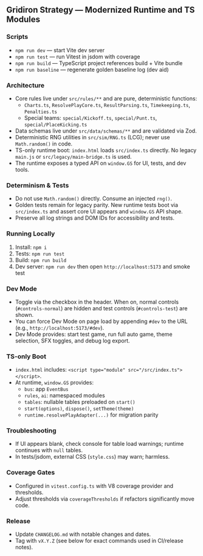 ## Gridiron Strategy — Modernized Runtime and TS Modules

### Scripts
- `npm run dev` — start Vite dev server
- `npm run test` — run Vitest in jsdom with coverage
- `npm run build` — TypeScript project references build + Vite bundle
- `npm run baseline` — regenerate golden baseline log (dev aid)

### Architecture
- Core rules live under `src/rules/**` and are pure, deterministic functions:
  - `Charts.ts`, `ResolvePlayCore.ts`, `ResultParsing.ts`, `Timekeeping.ts`, `Penalties.ts`
  - Special teams: `special/Kickoff.ts`, `special/Punt.ts`, `special/PlaceKicking.ts`
- Data schemas live under `src/data/schemas/**` and are validated via Zod.
- Deterministic RNG utilities in `src/sim/RNG.ts` (LCG); never use `Math.random()` in code.
- TS-only runtime boot: `index.html` loads `src/index.ts` directly. No legacy `main.js` or `src/legacy/main-bridge.ts` is used.
- The runtime exposes a typed API on `window.GS` for UI, tests, and dev tools.

### Determinism & Tests
- Do not use `Math.random()` directly. Consume an injected `rng()`.
- Golden tests remain for legacy parity. New runtime tests boot via `src/index.ts` and assert core UI appears and `window.GS` API shape.
- Preserve all log strings and DOM IDs for accessibility and tests.

### Running Locally
1) Install: `npm i`
2) Tests: `npm run test`
3) Build: `npm run build`
4) Dev server: `npm run dev` then open `http://localhost:5173` and smoke test

### Dev Mode
- Toggle via the checkbox in the header. When on, normal controls (`#controls-normal`) are hidden and test controls (`#controls-test`) are shown.
- You can force Dev Mode on page load by appending `#dev` to the URL (e.g., `http://localhost:5173/#dev`).
- Dev Mode provides: start test game, run full auto game, theme selection, SFX toggles, and debug log export.

### TS-only Boot
- `index.html` includes: `<script type="module" src="/src/index.ts"></script>`.
- At runtime, `window.GS` provides:
  - `bus`: app `EventBus`
  - `rules`, `ai`: namespaced modules
  - `tables`: nullable tables preloaded on `start()`
  - `start(options)`, `dispose()`, `setTheme(theme)`
  - `runtime.resolvePlayAdapter(...)` for migration parity

### Troubleshooting
- If UI appears blank, check console for table load warnings; runtime continues with `null` tables.
- In tests/jsdom, external CSS (`style.css`) may warn; harmless.

### Coverage Gates
- Configured in `vitest.config.ts` with V8 coverage provider and thresholds.
- Adjust thresholds via `coverageThresholds` if refactors significantly move code.

### Release
- Update `CHANGELOG.md` with notable changes and dates.
- Tag with `vX.Y.Z` (see below for exact commands used in CI/release notes).



